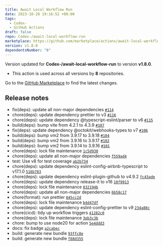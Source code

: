 ```yaml
---
title: Await Local Workflow Run
date: 2023-10-28 19:16:52 +00:00
tags:
  - Codex-
  - GitHub Actions
draft: false
repo: Codex-/await-local-workflow-run
marketplace: https://github.com/marketplace/actions/await-local-workflow-run
version: v1.8.0
dependentsNumber: "8"
---
```



Version updated for **Codex-/await-local-workflow-run** to version **v1.8.0**.
- This action is used across all versions by **8** repositories.

Go to the [GitHub Marketplace](https://github.com/marketplace/actions/await-local-workflow-run) to find the latest changes.

## Release notes

- fix(deps): update all non-major dependencies [`#114`](https://github.com/Codex-/await-local-workflow-run/pull/114)
- chore(deps): update dependency prettier to v3 [`#116`](https://github.com/Codex-/await-local-workflow-run/pull/116)
- chore(deps): update dependency @typescript-eslint/parser to v6 [`#115`](https://github.com/Codex-/await-local-workflow-run/pull/115)
- build(deps): bump vite from 4.2.1 to 4.3.9 [`#107`](https://github.com/Codex-/await-local-workflow-run/pull/107)
- fix(deps): update dependency @octokit/webhooks-types to v7 [`#106`](https://github.com/Codex-/await-local-workflow-run/pull/106)
- build(deps): bump vm2 from 3.9.17 to 3.9.18 [`#104`](https://github.com/Codex-/await-local-workflow-run/pull/104)
- build(deps): bump vm2 from 3.9.16 to 3.9.17 [`#102`](https://github.com/Codex-/await-local-workflow-run/pull/102)
- build(deps): bump vm2 from 3.9.14 to 3.9.16 [`#101`](https://github.com/Codex-/await-local-workflow-run/pull/101)
- chore(deps): lock file maintenance [`1c5d930`](https://github.com/Codex-/await-local-workflow-run/commit/1c5d930f27a9c752600cbc8ec39d18b702740a88)
- chore(deps): update all non-major dependencies [`f559ad4`](https://github.com/Codex-/await-local-workflow-run/commit/f559ad46adfc61840dd7693d20ca0160e7ee9c32)
- test: Use v8 for test coverage [`ab2b734`](https://github.com/Codex-/await-local-workflow-run/commit/ab2b73497dbd30c087052e7f591fd4e62884395d)
- chore(deps): update dependency eslint-config-airbnb-typescript to v17.1.0 [`516b783`](https://github.com/Codex-/await-local-workflow-run/commit/516b783fb375ba099d4f239d39d1ae5eef21c3e1)
- chore(deps): update dependency eslint-plugin-github to v4.9.2 [`fc43ade`](https://github.com/Codex-/await-local-workflow-run/commit/fc43adee3ea6ab43bb5c26a88e6bebd7198ef6d5)
- chore(deps): update dependency release-it to v16 [`10f9913`](https://github.com/Codex-/await-local-workflow-run/commit/10f99136387e86da05e46cc9eaf5fdfd41192714)
- chore(deps): lock file maintenance [`832194b`](https://github.com/Codex-/await-local-workflow-run/commit/832194b84a01cab84ee95835ed667a01030995df)
- chore(deps): update all non-major dependencies [`6b58c17`](https://github.com/Codex-/await-local-workflow-run/commit/6b58c17adc819a84eac15d954ada497c680b8c08)
- chore(format): run prettier [`045cc2d`](https://github.com/Codex-/await-local-workflow-run/commit/045cc2d554ebaccd2c0b0f8078738070d7fbbee7)
- chore(deps): lock file maintenance [`b4d47df`](https://github.com/Codex-/await-local-workflow-run/commit/b4d47df3f97feea69a6d55e26405d234cb717956)
- chore(deps): update dependency eslint-config-prettier to v9 [`234a88c`](https://github.com/Codex-/await-local-workflow-run/commit/234a88cef145354066675c26c87aa37a60ff2034)
- chore(cicd): tidy up workflow triggers [`41282c0`](https://github.com/Codex-/await-local-workflow-run/commit/41282c0bffcbe09b0267c335abb494395bbf85d3)
- chore(deps): lock file maintenance [`3eb3c3b`](https://github.com/Codex-/await-local-workflow-run/commit/3eb3c3bcbf1594777d001a8ddd10ad8cab8d7118)
- chore: bump to use node20 for action [`5e4ddd3`](https://github.com/Codex-/await-local-workflow-run/commit/5e4ddd3f0265f4d47cf618eb68466f1d2cc1ca2f)
- docs: fix badge [`a2cabec`](https://github.com/Codex-/await-local-workflow-run/commit/a2cabec246d0894d63b68d8da61ad6f837ebe322)
- build: generate new bundle [`93ffc8e`](https://github.com/Codex-/await-local-workflow-run/commit/93ffc8e544292e7d05bf35f92458fe31b5b320cf)
- build: generate new bundle [`f88d355`](https://github.com/Codex-/await-local-workflow-run/commit/f88d3552ff65cdafd3be480ee3a8740b0cf64833)
